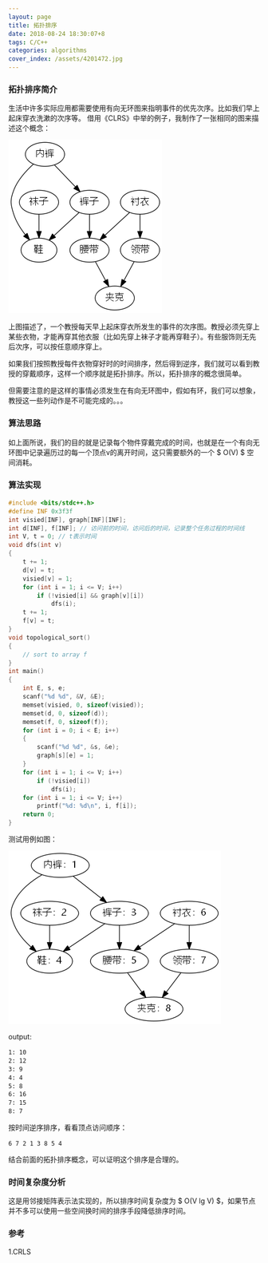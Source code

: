 ```yaml
---
layout: page
title: 拓扑排序
date: 2018-08-24 18:30:07+8
tags: C/C++
categories: algorithms
cover_index: /assets/4201472.jpg
---
```


### 拓扑排序简介

生活中许多实际应用都需要使用有向无环图来指明事件的优先次序。比如我们早上起床穿衣洗漱的次序等。
借用《CLRS》中举的例子，我制作了一张相同的图来描述这个概念：

![图1](/img/topologic.png)

上图描述了，一个教授每天早上起床穿衣所发生的事件的次序图。教授必须先穿上某些衣物，才能再穿其他衣服（比如先穿上袜子才能再穿鞋子）。有些服饰则无先后次序，可以按任意顺序穿上。

如果我们按照教授每件衣物穿好时的时间排序，然后得到逆序，我们就可以看到教授的穿戴顺序，这样一个顺序就是拓扑排序。所以，拓扑排序的概念很简单。

但需要注意的是这样的事情必须发生在有向无环图中，假如有环，我们可以想象，教授这一些列动作是不可能完成的。。。

### 算法思路

如上面所说，我们的目的就是记录每个物件穿戴完成的时间，也就是在一个有向无环图中记录遍历过的每一个顶点v的离开时间，这只需要额外的一个 $ O(V) $ 空间消耗。

### 算法实现

```C
#include <bits/stdc++.h>
#define INF 0x3f3f
int visied[INF], graph[INF][INF];
int d[INF], f[INF]; // 访问前的时间，访问后的时间，记录整个任务过程的时间线
int V, t = 0; // t表示时间
void dfs(int v)
{
    t += 1;
    d[v] = t;
    visied[v] = 1;
    for (int i = 1; i <= V; i++)
        if (!visied[i] && graph[v][i])
            dfs(i);
    t += 1;
    f[v] = t;
}
void topological_sort()
{
    // sort to array f
}
int main()
{
    int E, s, e;
    scanf("%d %d", &V, &E);
    memset(visied, 0, sizeof(visied));
    memset(d, 0, sizeof(d));
    memset(f, 0, sizeof(f));
    for (int i = 0; i < E; i++)
    {
        scanf("%d %d", &s, &e);
        graph[s][e] = 1;
    }
    for (int i = 1; i <= V; i++)
        if (!visied[i])
            dfs(i);
    for (int i = 1; i <= V; i++)
        printf("%d: %d\n", i, f[i]);
    return 0;
}
```

测试用例如图：

![graph2](/img/topologic_1.png)

output:

```bash
1: 10
2: 12
3: 9
4: 4
5: 8
6: 16
7: 15
8: 7
```

按时间逆序排序，看看顶点访问顺序：

```
6 7 2 1 3 8 5 4
```

结合前面的拓扑排序概念，可以证明这个排序是合理的。

### 时间复杂度分析

这是用邻接矩阵表示法实现的，所以排序时间复杂度为 $ O(V lg V) $，如果节点并不多可以使用一些空间换时间的排序手段降低排序时间。

### 参考

1.CRLS